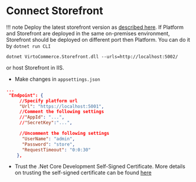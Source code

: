 # Connect Storefront

!!! note
    Deploy the latest storefront version as [described here](https://github.com/VirtoCommerce/vc-storefront-core/). If Platform and Storefront are deployed in the same on-premises environment, Storefront should be deployed on different port then Platform. You can do it by `dotnet run CLI`

```console
dotnet VirtoCommerce.Storefront.dll --urls=http://localhost:5002/
```

or host Storefront in IIS.

* Make changes  in  `appsettings.json`

```json
...
 "Endpoint": {
     //Specify platform url
     "Url": "https://localhost:5001",
     //Comment the following settings
     //"AppId": "...",
     //"SecretKey":"...",

     //Uncomment the following settings
      "UserName": "admin",
      "Password": "store",
      "RequestTimeout": "0:0:30"
    },
```

* Trust the .Net Core Development Self-Signed Certificate. More details on trusting the self-signed certificate can be found [here](https://blogs.msdn.microsoft.com/robert_mcmurray/2013/11/15/how-to-trust-the-iis-express-self-signed-certificate/)

